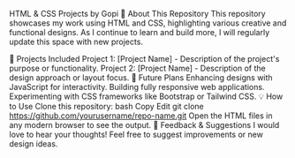 HTML & CSS Projects by Gopi
📄 About This Repository
This repository showcases my work using HTML and CSS, highlighting various creative and functional designs. As I continue to learn and build more, I will regularly update this space with new projects.

🚀 Projects Included
Project 1: [Project Name] - Description of the project's purpose or functionality.
Project 2: [Project Name] - Description of the design approach or layout focus.
🌱 Future Plans
Enhancing designs with JavaScript for interactivity.
Building fully responsive web applications.
Experimenting with CSS frameworks like Bootstrap or Tailwind CSS.
💡 How to Use
Clone this repository:
bash
Copy
Edit
git clone https://github.com/yourusername/repo-name.git
Open the HTML files in any modern browser to see the output.
📢 Feedback & Suggestions
I would love to hear your thoughts! Feel free to suggest improvements or new design ideas.